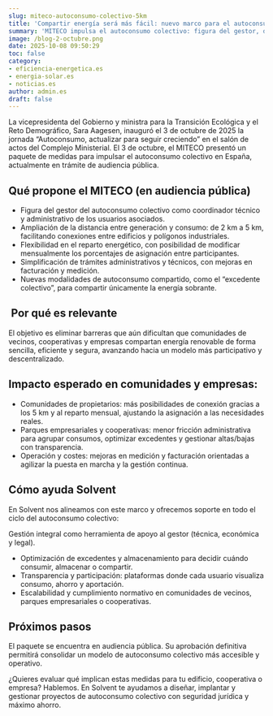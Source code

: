 ```yaml
---
slug: miteco-autoconsumo-colectivo-5km
title: 'Compartir energía será más fácil: nuevo marco para el autoconsumo colectivo en España'
summary: 'MITECO impulsa el autoconsumo colectivo: figura del gestor, distancia 5 km, reparto mensual y trámites más simples. Claves de la jornada del 3 de octubre.'
image: /blog-2-octubre.png
date: 2025-10-08 09:50:29
toc: false
category:
- eficiencia-energetica.es
- energia-solar.es
- noticias.es
author: admin.es
draft: false
---
```

La vicepresidenta del Gobierno y ministra para la Transición Ecológica y el Reto Demográfico, Sara Aagesen, inauguró el 3 de octubre de 2025 la jornada “Autoconsumo, actualizar para seguir creciendo” en el salón de actos del Complejo Ministerial. El 3 de octubre, el MITECO presentó un paquete de medidas para impulsar el autoconsumo colectivo en España, actualmente en trámite de audiencia pública.

## **Qué propone el MITECO (en audiencia pública)**

- Figura del gestor del autoconsumo colectivo como coordinador técnico y administrativo de los usuarios asociados.
- Ampliación de la distancia entre generación y consumo: de 2 km a 5 km, facilitando conexiones entre edificios y polígonos industriales.
- Flexibilidad en el reparto energético, con posibilidad de modificar mensualmente los porcentajes de asignación entre participantes.
- Simplificación de trámites administrativos y técnicos, con mejoras en facturación y medición.
- Nuevas modalidades de autoconsumo compartido, como el “excedente colectivo”, para compartir únicamente la energía sobrante.

##  **Por qué es relevante**

El objetivo es eliminar barreras que aún dificultan que comunidades de vecinos, cooperativas y empresas compartan energía renovable de forma sencilla, eficiente y segura, avanzando hacia un modelo más participativo y descentralizado.

## **Impacto esperado en comunidades y empresas:**

- Comunidades de propietarios: más posibilidades de conexión gracias a los 5 km y al reparto mensual, ajustando la asignación a las necesidades reales.
- Parques empresariales y cooperativas: menor fricción administrativa para agrupar consumos, optimizar excedentes y gestionar altas/bajas con transparencia.
- Operación y costes: mejoras en medición y facturación orientadas a agilizar la puesta en marcha y la gestión continua.

## **Cómo ayuda Solvent**

En Solvent nos alineamos con este marco y ofrecemos soporte en todo el ciclo del autoconsumo colectivo:

Gestión integral como herramienta de apoyo al gestor (técnica, económica y legal).

- Optimización de excedentes y almacenamiento para decidir cuándo consumir, almacenar o compartir.
- Transparencia y participación: plataformas donde cada usuario visualiza consumo, ahorro y aportación.
- Escalabilidad y cumplimiento normativo en comunidades de vecinos, parques empresariales o cooperativas.

## **Próximos pasos**

El paquete se encuentra en audiencia pública. Su aprobación definitiva permitirá consolidar un modelo de autoconsumo colectivo más accesible y operativo.

¿Quieres evaluar qué implican estas medidas para tu edificio, cooperativa o empresa? Hablemos. En Solvent te ayudamos a diseñar, implantar y gestionar proyectos de autoconsumo colectivo con seguridad jurídica y máximo ahorro.
